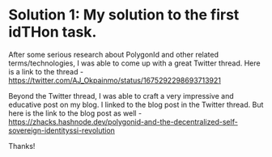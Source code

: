 # Solution 1: My solution to the first idTHon task.

After some serious research about PolygonId and other related terms/technologies, I was able to come up with a great Twitter thread.
Here is a link to the thread - https://twitter.com/AJ_Okpainmo/status/1675292298693713921

Beyond the Twitter thread, I was able to craft a very impressive and educative post on my blog. I linked to the blog post in the Twitter thread.
But here is the link to the blog post as well - https://zhacks.hashnode.dev/polygonid-and-the-decentralized-self-sovereign-identityssi-revolution

Thanks!
